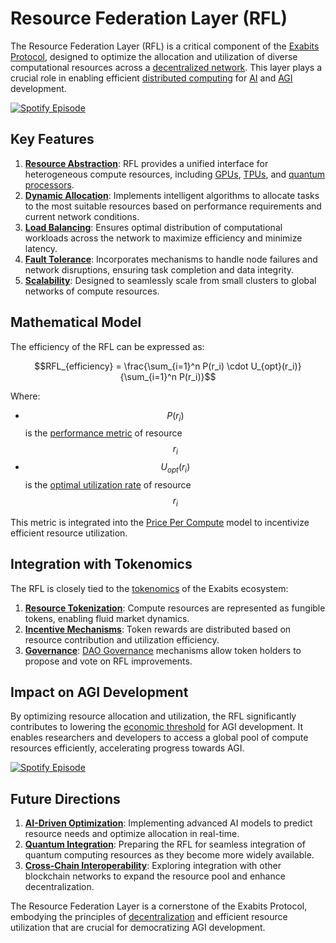 # Resource Federation Layer (RFL)

The Resource Federation Layer (RFL) is a critical component of the [Exabits Protocol](../../joes_notes/EXABITS_PROTOCOL.md), designed to optimize the allocation and utilization of diverse computational resources across a [decentralized network](DECENTRALIZATION.md). This layer plays a crucial role in enabling efficient [distributed computing](../../joes_notes/DISTRIBUTED_DEVELOPMENT.md) for [AI](../AI/AI_MODELS.md) and [AGI](../AI/AGI.md) development.

[![Spotify Episode](https://img.shields.io/badge/Spotify-Episode-1DB954?style=for-the-badge\&logo=spotify\&logoColor=white)](https://open.spotify.com/episode/4lRZs9HKg4gj032NV0CAfr?si=-SrO2htQQdi_vngAIEz8FQ)

## Key Features

1. [**Resource Abstraction**](../../joes_notes/RESOURCE_ABSTRACTION.md): RFL provides a unified interface for heterogeneous compute resources, including [GPUs](../../joes_notes/GPU.md), [TPUs](../../joes_notes/TPU.md), and [quantum processors](PSYCHOLOGY.md).
2. [**Dynamic Allocation**](../../joes_notes/DYNAMIC_ALLOCATION.md): Implements intelligent algorithms to allocate tasks to the most suitable resources based on performance requirements and current network conditions.
3. [**Load Balancing**](../../joes_notes/LOAD_BALANCING.md): Ensures optimal distribution of computational workloads across the network to maximize efficiency and minimize latency.
4. [**Fault Tolerance**](../../joes_notes/FAULT_TOLERANCE.md): Incorporates mechanisms to handle node failures and network disruptions, ensuring task completion and data integrity.
5. [**Scalability**](../../joes_notes/SCALABILITY.md): Designed to seamlessly scale from small clusters to global networks of compute resources.

## Mathematical Model

The efficiency of the RFL can be expressed as:

$$RFL_{efficiency} = \frac{\sum_{i=1}^n P(r_i) \cdot U_{opt}(r_i)}{\sum_{i=1}^n P(r_i)}$$

Where:

* $$P(r_i)$$ is the [performance metric](../../joes_notes/PERFORMANCE_METRICS.md) of resource $$r_i$$
* $$U_{opt}(r_i)$$ is the [optimal utilization rate](../../joes_notes/OPTIMAL_UTILIZATION.md) of resource $$r_i$$

This metric is integrated into the [Price Per Compute](../AI/PRICE_PER_COMPUTE.md) model to incentivize efficient resource utilization.

## Integration with Tokenomics

The RFL is closely tied to the [tokenomics](../../joes_notes/TOKENOMICS.md) of the Exabits ecosystem:

1. [**Resource Tokenization**](../../joes_notes/RESOURCE_TOKENIZATION.md): Compute resources are represented as fungible tokens, enabling fluid market dynamics.
2. [**Incentive Mechanisms**](../../joes_notes/INCENTIVE_MECHANISMS.md): Token rewards are distributed based on resource contribution and utilization efficiency.
3. [**Governance**](../../joes_notes/DAO_GOVERNANCE.md): [DAO Governance](../../joes_notes/DAO_GOVERNANCE.md) mechanisms allow token holders to propose and vote on RFL improvements.

## Impact on AGI Development

By optimizing resource allocation and utilization, the RFL significantly contributes to lowering the [economic threshold](DATAHIVE_NETWORK_NODES.md) for AGI development. It enables researchers and developers to access a global pool of compute resources efficiently, accelerating progress towards AGI.

[![Spotify Episode](https://img.shields.io/badge/Spotify-Episode-1DB954?style=for-the-badge\&logo=spotify\&logoColor=white)](https://open.spotify.com/episode/1uzotV5ZlWsBTVGjdVV6hT?si=OTu9IhqfS0OMqRWF2Eaebg)

## Future Directions

1. [**AI-Driven Optimization**](../../joes_notes/AI_OPTIMIZATION.md): Implementing advanced AI models to predict resource needs and optimize allocation in real-time.
2. [**Quantum Integration**](../../joes_notes/QUANTUM_INTEGRATION.md): Preparing the RFL for seamless integration of quantum computing resources as they become more widely available.
3. [**Cross-Chain Interoperability**](../../joes_notes/CROSS_CHAIN_INTEROPERABILITY.md): Exploring integration with other blockchain networks to expand the resource pool and enhance decentralization.

The Resource Federation Layer is a cornerstone of the Exabits Protocol, embodying the principles of [decentralization](DECENTRALIZATION.md) and efficient resource utilization that are crucial for democratizing AGI development.
